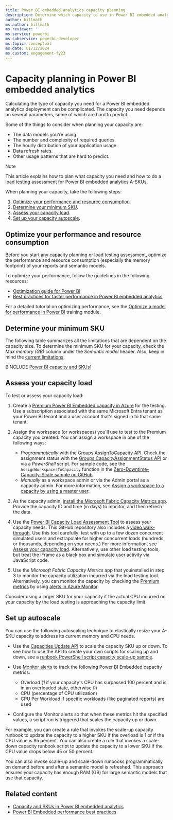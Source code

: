 ```yaml
---
title: Power BI embedded analytics capacity planning
description: Determine which capacity to use in Power BI embedded analytics. See how to choose an SKU, assess your capacity load, and automatically resize your capacity.
author: billmath
ms.author: billmath
ms.reviewer: ''
ms.service: powerbi
ms.subservice: powerbi-developer
ms.topic: conceptual
ms.date: 01/12/2024
ms.custom: engagement-fy23
---
```


# Capacity planning in Power BI embedded analytics

Calculating the type of capacity you need for a Power BI embedded analytics deployment can be complicated. The capacity you need depends on several parameters, some of which are hard to predict.

Some of the things to consider when planning your capacity are:

* The data models you're using.
* The number and complexity of required queries.
* The hourly distribution of your application usage.
* Data refresh rates.
* Other usage patterns that are hard to predict.

>[!NOTE]
>This article explains how to plan what capacity you need and how to do a load testing assessment for Power BI embedded analytics A-SKUs.

When planning your capacity, take the following steps:

1. [Optimize your performance and resource consumption](#optimize-your-performance-and-resource-consumption).
1. [Determine your minimum SKU](#determine-your-minimum-sku).
1. [Assess your capacity load](#assess-your-capacity-load).
1. [Set up your capacity autoscale](#set-up-autoscale).

## Optimize your performance and resource consumption

Before you start any capacity planning or load testing assessment, optimize the performance and resource consumption (especially the memory footprint) of your reports and semantic models.

To optimize your performance, follow the guidelines in the following resources:

* [Optimization guide for Power BI](../../guidance/power-bi-optimization.md)
* [Best practices for faster performance in Power BI embedded analytics](embedded-performance-best-practices.md)

For a detailed tutorial on optimizing performance, see the [Optimize a model for performance in Power BI](/training/modules/optimize-model-power-bi) training module.

## Determine your minimum SKU

The following table summarizes all the limitations that are dependent on the capacity size. To determine the minimum SKU for your capacity, check the *Max memory (GB)* column under the *Semantic model* header. Also, keep in mind the [current limitations](../../enterprise/service-premium-gen2-what-is.md#considerations-and-limitations).

[!INCLUDE [Power BI capacity and SKUs](../../includes/capacity-table.md)]

## Assess your capacity load

To test or assess your capacity load:

1. Create a [Premium Power BI Embedded capacity in Azure](azure-pbie-create-capacity.md) for the testing. Use a subscription associated with the same Microsoft Entra tenant as your Power BI tenant and a user account that's signed in to that same tenant.​

2. Assign the workspace (or workspaces) you'll use to test to the Premium capacity you created. You can assign a workspace in one of the following ways:

   * *Programmatically* with the [Groups AssignToCapacity API](/rest/api/power-bi/capacities/groups-assign-to-capacity). Check the assignment status with the [Groups CapacityAssignmentStatus API](/rest/api/power-bi/capacities/groups-capacity-assignment-status) or via a *PowerShell* script. For sample code, see the `AssignWorkspacesToCapacity` function in the [Zero-Downtime-Capacity-Scale sample on GitHub](https://github.com/Azure-Samples/powerbi-powershell/blob/master/Zero-Downtime-Capacity-Scale.ps1).
   * *Manually* as a workspace admin or via the Admin portal as a capacity admin. For more information, see [Assign a workspace to a capacity by using a master user](./move-to-production.md#assign-a-workspace-to-a-capacity-by-using-a-master-user).

3. As the capacity admin, [install the Microsoft Fabric Capacity Metrics app](/fabric/enterprise/metrics-app-install). Provide the capacity ID and time (in days) to monitor, and then refresh the data.

4. Use the [Power BI Capacity Load Assessment Tool](https://github.com/microsoft/PowerBI-Tools-For-Capacities/tree/master/LoadTestingPowerShellTool/) to assess your capacity needs. This GitHub repository also includes a [video walk-through](https://github.com/microsoft/PowerBI-Tools-For-Capacities/tree/master/LoadTestingPowerShellTool/#video-walk-through). Use this tool carefully: test with up to a few dozen concurrent simulated users and extrapolate for higher concurrent loads (hundreds or thousands, depending on your needs.) For more information, see [Assess your capacity load](./load-assessment-planning-tool.md).
Alternatively, use other load testing tools, but treat the iFrame as a black box and simulate user activity via JavaScript code.

5. Use the *Microsoft Fabric Capacity Metrics* app that you​ installed in step 3 to monitor the capacity utilization incurred via the load testing tool. Alternatively, you can monitor the capacity by checking the [Premium metrics](./monitor-power-bi-embedded-reference.md) by using [alerts in Azure Monitor](/azure/azure-monitor/alerts/alerts-overview).

Consider using a larger SKU for your capacity if the actual CPU incurred on your capacity by the load testing is approaching the capacity limit.

## Set up autoscale

You can use the following autoscaling technique to elastically resize your A-SKU capacity to address its current memory and CPU needs.

* Use the [Capacities Update API](/rest/api/power-bi-embedded/capacities/update) to scale the capacity SKU up or down.
To see how to use the API to create your own scripts for scaling up and down, see a [runbook PowerShell script capacity scale-up sample](https://github.com/microsoft/PowerBI-Developer-Samples/blob/master/PowerShell%20Scripts/ScaleUp-Automation-RunBook.ps1).

* Use [Monitor alerts](/azure/azure-monitor/alerts/alerts-overview) to track the following Power BI Embedded capacity metrics:

  * Overload (*1* if your capacity's CPU has surpassed 100 percent and is in an overloaded state, otherwise *0*)
  * CPU (percentage of CPU utilization)
  * CPU Per Workload if specific workloads (like paginated reports) are used

* Configure the Monitor alerts so that when these metrics hit the specified values, a script run is triggered that scales the capacity up or down.

For example, you can create a rule that invokes the scale-up capacity runbook to update the capacity to a higher SKU if the overload is 1 or if the CPU value is 95 percent.
You can also create a rule that invokes a scale-down capacity runbook script to update the capacity to a lower SKU if the CPU value drops below 45 or 50 percent.

You can also invoke scale-up and scale-down runbooks programmatically on demand before and after a semantic model is refreshed. This approach ensures your capacity has enough RAM (GB) for large semantic models that use that capacity.

## Related content

* [Capacity and SKUs in Power BI embedded analytics](embedded-capacity.md)
* [Power BI Embedded performance best practices](embedded-performance-best-practices.md)
